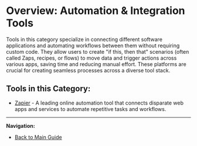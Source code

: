 # Overview: Automation & Integration Tools

Tools in this category specialize in connecting different software applications and automating workflows between them without requiring custom code. They allow users to create "if this, then that" scenarios (often called Zaps, recipes, or flows) to move data and trigger actions across various apps, saving time and reducing manual effort. These platforms are crucial for creating seamless processes across a diverse tool stack.

## Tools in this Category:

*   [Zapier](../tools-by-category/zapier.md) - A leading online automation tool that connects disparate web apps and services to automate repetitive tasks and workflows.

---

**Navigation:**

*   [Back to Main Guide](../README.md)
